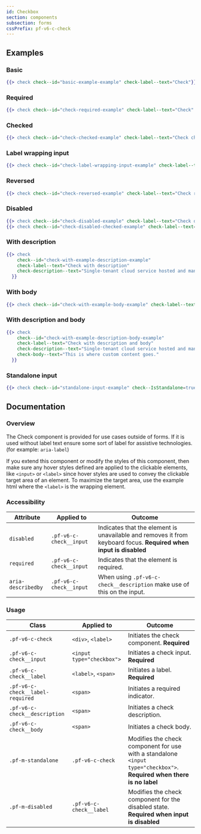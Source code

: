 ```yaml
---
id: Checkbox
section: components
subsection: forms
cssPrefix: pf-v6-c-check
---
```


## Examples
### Basic
```hbs
{{> check check--id="basic-example-example" check-label--text="Check"}}
```

### Required
```hbs
{{> check check--id="check-required-example" check-label--text="Check" check--IsRequired=true}}
```

### Checked
```hbs
{{> check check--id="check-checked-example" check-label--text="Check checked" check-input--IsChecked=true}}
```

### Label wrapping input
```hbs
{{> check check--id="check-label-wrapping-input-example" check-label--text="Check label wraps input" check--IsLabelWrapped=true}}
```

### Reversed
```hbs
{{> check check--id="check-reversed-example" check-label--text="Check reversed" check--IsReversed=true}}
```

### Disabled
```hbs
{{> check check--id="check-disabled-example" check-label--text="Check disabled" check--IsDisabled=true}}
{{> check check--id="check-disabled-checked-example" check-label--text="Check disabled checked" check--IsDisabled=true check-input--IsChecked=true}}
```

### With description
```hbs
{{> check
    check--id="check-with-example-description-example" 
    check-label--text="Check with description" 
    check-description--text="Single-tenant cloud service hosted and managed by Red Hat that offers high-availability enterprise-grade clusters in a virtual private cloud on AWS od GCP."
  }}
```

### With body
```hbs
{{> check check--id="check-with-example-body-example" check-label--text="Check with body" check-body--text="This is where custom content goes."}}
```

### With description and body
```hbs
{{> check
    check--id="check-with-example-description-body-example"
    check-label--text="Check with description and body"
    check-description--text="Single-tenant cloud service hosted and managed by Red Hat that offers high-availability enterprise-grade clusters in a virtual private cloud on AWS od GCP."
    check-body--text="This is where custom content goes."
  }}
```

### Standalone input
```hbs
{{> check check--id="standalone-input-example" check--IsStandalone=true check--IsLabelWrapped=true}}
```

## Documentation
### Overview
The Check component is provided for use cases outside of forms. If it is used without label text ensure some sort of label for assistive technologies. (for example: `aria-label`)

If you extend this component or modify the styles of this component, then make sure any hover styles defined are applied to the clickable elements, like `<input>` or `<label>` since hover styles are used to convey the clickable target area of an element. To maximize the target area, use the example html where the `<label>` is the wrapping element.

### Accessibility
| Attribute | Applied to | Outcome |
| -- | -- | -- |
| `disabled` | `.pf-v6-c-check__input` | Indicates that the element is unavailable and removes it from keyboard focus. **Required when input is disabled** |
| `required` | `.pf-v6-c-check__input` | Indicates that the element is required. |
| `aria-describedby` | `.pf-v6-c-check__input` |  When using `.pf-v6-c-check__description` make use of this on the input. |

### Usage
| Class | Applied to | Outcome |
| -- | -- | -- |
| `.pf-v6-c-check` | `<div>`, `<label>` |  Initiates the check component. **Required**  |
| `.pf-v6-c-check__input` | `<input type="checkbox">` |  Initiates a check input. **Required**  |
| `.pf-v6-c-check__label` | `<label>`, `<span>` |  Initiates a label. **Required**  |
| `.pf-v6-c-check__label-required` | `<span>` |  Initiates a required indicator. |
| `.pf-v6-c-check__description` | `<span>` |  Initiates a check description. |
| `.pf-v6-c-check__body` | `<span>` |  Initiates a check body. |
| `.pf-m-standalone` | `.pf-v6-c-check` |  Modifies the check component for use with a standalone `<input type="checkbox">`. **Required when there is no label** |
| `.pf-m-disabled` | `.pf-v6-c-check__label` |  Modifies the check component for the disabled state. **Required when input is disabled** |
